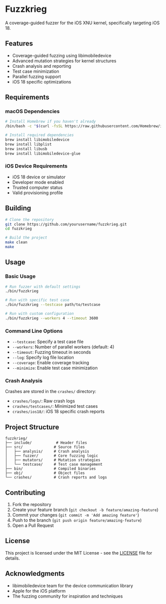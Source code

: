 # Fuzzkrieg

A coverage-guided fuzzer for the iOS XNU kernel, specifically targeting iOS 18.

## Features

- Coverage-guided fuzzing using libimobiledevice
- Advanced mutation strategies for kernel structures
- Crash analysis and reporting
- Test case minimization
- Parallel fuzzing support
- iOS 18 specific optimizations

## Requirements

### macOS Dependencies

```bash
# Install Homebrew if you haven't already
/bin/bash -c "$(curl -fsSL https://raw.githubusercontent.com/Homebrew/install/HEAD/install.sh)"

# Install required dependencies
brew install libimobiledevice
brew install libplist
brew install libusb
brew install libimobiledevice-glue
```

### iOS Device Requirements

- iOS 18 device or simulator
- Developer mode enabled
- Trusted computer status
- Valid provisioning profile

## Building

```bash
# Clone the repository
git clone https://github.com/yourusername/fuzzkrieg.git
cd fuzzkrieg

# Build the project
make clean
make
```

## Usage

### Basic Usage

```bash
# Run fuzzer with default settings
./bin/fuzzkrieg

# Run with specific test case
./bin/fuzzkrieg --testcase path/to/testcase

# Run with custom configuration
./bin/fuzzkrieg --workers 4 --timeout 3600
```

### Command Line Options

- `--testcase`: Specify a test case file
- `--workers`: Number of parallel workers (default: 4)
- `--timeout`: Fuzzing timeout in seconds
- `--log`: Specify log file location
- `--coverage`: Enable coverage tracking
- `--minimize`: Enable test case minimization

### Crash Analysis

Crashes are stored in the `crashes/` directory:

- `crashes/logs/`: Raw crash logs
- `crashes/testcases/`: Minimized test cases
- `crashes/ios18/`: iOS 18 specific crash reports

## Project Structure

```
fuzzkrieg/
├── include/           # Header files
├── src/              # Source files
│   ├── analysis/     # Crash analysis
│   ├── fuzzer/       # Core fuzzing logic
│   ├── mutators/     # Mutation strategies
│   └── testcase/     # Test case management
├── bin/              # Compiled binaries
├── obj/              # Object files
└── crashes/          # Crash reports and logs
```

## Contributing

1. Fork the repository
2. Create your feature branch (`git checkout -b feature/amazing-feature`)
3. Commit your changes (`git commit -m 'Add amazing feature'`)
4. Push to the branch (`git push origin feature/amazing-feature`)
5. Open a Pull Request

## License

This project is licensed under the MIT License - see the [LICENSE](LICENSE) file for details.

## Acknowledgments

- libimobiledevice team for the device communication library
- Apple for the iOS platform
- The fuzzing community for inspiration and techniques
